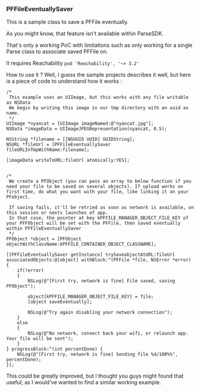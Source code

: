 ### PFFileEventuallySaver

This is a sample class to save a PFFile eventually.

As you might know, that feature isn't available within ParseSDK.

That's only a working PoC with limitations such as only working for a single Parse class to associate saved PFFile on.

It requires Reachability `pod 'Reachability', '~> 3.2'`

How to use it ? Well, I guess the sample projects describes it well, but here is a piece of code to understand how it works :

    /*
     This example uses an UIImage, but this works with any file writable as NSData
     We begin by writing this image in our tmp directory with an uuid as name.
     */
    UIImage *nyancat = [UIImage imageNamed:@"nyancat.jpg"];
    NSData *imageData = UIImageJPEGRepresentation(nyancat, 0.5);
    
    NSString *filename = [[NSUUID UUID] UUIDString];
    NSURL *fileUrl = [PFFileEventuallySaver fileURLInTmpWithName:filename];
    
    [imageData writeToURL:fileUrl atomically:YES];
    
    
    /*
     We create a PFObject (you can pass an array to below function if you need your file to be saved on several objects). If upload works on first time, do what you want with your file, like linking it on your PFobject.
     
     If saving fails, it'll be retried as soon as network is available, on this session or nexts launches of app.
     In that case, the pointer at key kPFFILE_MANAGER_OBJECT_FILE_KEY of your PFFObject will be set with the PFFile, then saved eventually within PFFileEventuallySaver
     */
    PFObject *object = [PFObject objectWithClassName:kPFFILE_CONTAINER_OBJECT_CLASSNAME];
    
    [[PFFileEventuallySaver getInstance] trySaveobjectAtURL:fileUrl associatedObjects:@[object] withBlock:^(PFFile *file, NSError *error) {
        if(!error)
        {
            NSLog(@"[First try, network is fine] File saved, saving PFObject");
            
            object[kPFFILE_MANAGER_OBJECT_FILE_KEY] = file;
            [object saveEventually];
            
            NSLog(@"Try again disabling your network connection");
        }
        else
        {
            NSLog(@"No network, connect back your wifi, or relaunch app. Your file will be sent");
        }
    } progressBlock:^(int percentDone) {
        NSLog(@"[First try, network is fine] Sending file %d/100%%", percentDone);
    }];
    
    
This  could be greatly improved, but I thought you guys might found that useful, as I would've wanted to find a similar working example.
